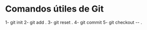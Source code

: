 # Comandos útiles de Git

1- git init
2- git add .
3- git reset .
4- git commit 
5- git checkout -- .